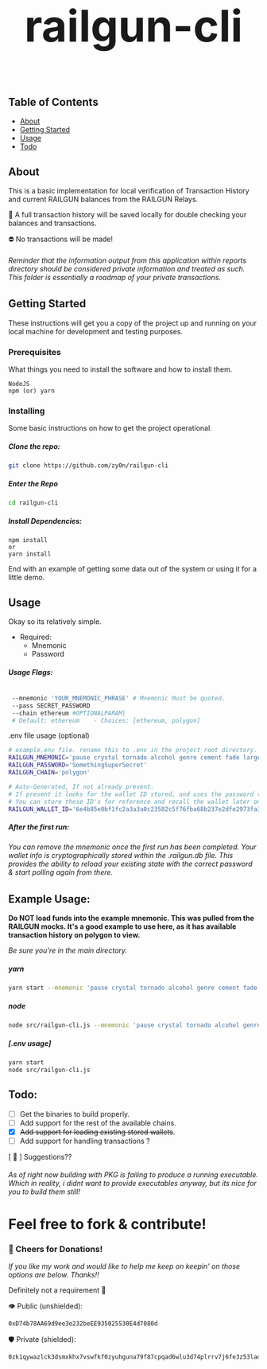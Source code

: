 # <p style="text-align: center; font-size: 88px">railgun-cli</p>

## Table of Contents

- [About](#about)
- [Getting Started](#getting_started)
- [Usage](#usage)
- [Todo](#todo)

## About <a name = "about"></a>

This is a basic implementation for local verification of Transaction History and current RAILGUN balances from the RAILGUN Relays.

🍻 A full transaction history will be saved locally for double checking your balances and transactions.

⛔️ No transactions will be made!

###### Reminder that the information output from this application within reports directory should be considered private information and treated as such. This folder is essentially a roadmap of your private transactions.

## Getting Started <a name = "getting_started"></a>

These instructions will get you a copy of the project up and running on your local machine for development and testing purposes.

### Prerequisites

What things you need to install the software and how to install them.

```
NodeJS
npm (or) yarn
```

### Installing

Some basic instructions on how to get the project operational.

##### Clone the repo:

```sh
git clone https://github.com/zy0n/railgun-cli
```

##### Enter the Repo

```sh
cd railgun-cli
```

##### Install Dependencies:

```
npm install
or
yarn install
```

End with an example of getting some data out of the system or using it for a little demo.

## Usage <a name = "usage"></a>

Okay so its relatively simple.

- Required:
  - Mnemonic
  - Password

##### Usage Flags:

```sh

 --mnemonic 'YOUR_MNEMONIC_PHRASE' # Mnemonic Must be quoted.
 --pass SECRET_PASSWORD
 --chain ethereum #OPTIONALPARAM|
 # Default: ethereum    - Choices: [ethereum, polygon]

```

.env file usage (optional)

```sh
# example.env file. rename this to .env in the project root directory.
RAILGUN_MNEMONIC='pause crystal tornado alcohol genre cement fade large song like bag where'
RAILGUN_PASSWORD='SomethingSuperSecret'
RAILGUN_CHAIN='polygon'

# Auto-Generated, If not already present.
# If present it looks for the wallet ID stored, and uses the password to decrypt.
# You can store these ID's for reference and recall the wallet later on with the correct password.
RAILGUN_WALLET_ID='6e4b85e0bf1fc2a3a3a0c23582c5f76fba68b237e2dfe2973fa3c0f21b8598b6'
```

##### After the first run:

###### You can remove the mnemonic once the first run has been completed. Your wallet info is cryptographically stored within the .railgun.db file. This provides the ability to reload your existing state with the correct password & start polling again from there.

## Example Usage:

**Do NOT load funds into the example mnemonic. This was pulled from the RAILGUN mocks. It's a good example to use here, as it has available transaction history on polygon to view.**

_Be sure you're in the main directory._

##### yarn

```sh
yarn start --mnemonic 'pause crystal tornado alcohol genre cement fade large song like bag where' --pass SomethingSecret --chain polygon
```

##### node

```sh
node src/railgun-cli.js --mnemonic 'pause crystal tornado alcohol genre cement fade large song like bag where' --pass SomethingSecret --chain polygon
```

##### [.env usage]

```sh
yarn start
node src/railgun-cli.js
```

## Todo: <a name = "todo"></a>

- [ ] Get the binaries to build properly.
- [ ] Add support for the rest of the available chains.
- [x] ~~Add support for loading existing stored wallets~~.
- [ ] Add support for handling transactions ?

[ 🎱 ] Suggestions??

###### As of right now building with PKG is failing to produce a running executable. Which in reality, i didnt want to provide executables anyway, but its nice for you to build them still!

# Feel free to fork & contribute!

### 🍻 Cheers for Donations! <a name = "donate"></a>

_If you like my work and would like to help me keep on keepin' on those options are below. Thanks!!_

Definitely not a requirement 💋

👁️ Public (unshielded):

```sh
0xD74b78AA69d9ee3e232beEE935025530E4d7080d
```

🛡️ Private (shielded):

```sh
0zk1qywazlck3dsmxkhx7vswfkf0zyuhguna79f87cpqad6wlu3d74plrrv7j6fe3z53laqmr4aeh35unfg67etsksd80qj2pvf9r6egpyyhnh56qe9nntmevq6yu6u
```
